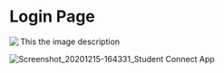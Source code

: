 # Login Page

<img  align="left" src="https://user-images.githubusercontent.com/53811147/122665029-80d16800-d1c2-11eb-88c3-d4251e4ebe44.jpg"> 
This the image description


![Screenshot_20201215-164331_Student Connect App](https://user-images.githubusercontent.com/53811147/122665029-80d16800-d1c2-11eb-88c3-d4251e4ebe44.jpg)

